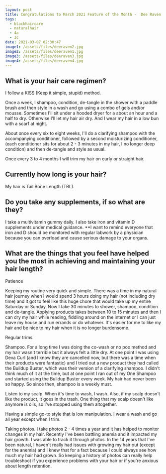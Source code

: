 ```yaml
---
layout: post
title: Congratulations to March 2021 Feature of the Month -  Dee Raven
tags:
  - blackhaircare
  - naturalhair
  - 4a
  - 3c
date: 2021-03-07 02:30:47
image1: /assets/files/deeraven2.jpg
image2: /assets/files/deeraven1.jpg
image3: /assets/files/deeraven3.jpg
image4: /assets/files/deeraven4.jpg
---
```

## What is your hair care regimen?

 I follow a KISS (Keep it simple, stupid) method.

Once a week, I shampoo, condition, de-tangle in the shower with a paddle brush and then style in a wash and go using a combo of gels and/or mousse. Sometimes I'll sit under a hooded dryer for a about an hour and a half to dry. Otherwise I'll let my hair air dry. And I wear my hair in a low bun with a scarf at night.

About once every six to eight weeks, I'll do a clarifying shampoo with the accompanying conditioner, followed by a second moisturizing conditioner, (each conditioner sits for about 2 - 3 minutes in my hair, I no longer deep condition) and then de-tangle and style as usual.

Once every 3 to 4 months I will trim my hair on curly or straight hair. 

## Currently how long is your hair?

My hair is Tail Bone Length (TBL).

## Do you take any supplements, if so what are they?

I take a multivitamin gummy daily. I also take iron and vitamin D supplements under medical guidance. \*\*I want to remind everyone that iron and D should be monitored with regular labwork by a physician because you can overload and cause serious damage to your organs.

## What are the things that you feel have helped you the most in achieving and maintaining your hair length?

Patience

Keeping my routine very quick and simple. There was a time in my natural hair journey when I would spend 3 hours doing my hair (not including dry time) and it got to feel like this huge chore that would take up my entire Saturday or Sunday. Now I take 30 minutes to shower, shampoo, condition and de-tangle. Applying products takes between 10 to 15 minutes and then I can dry my hair while reading, fiddling around on the internet or I can just leave my house and run errands or do whatever. It's easier for me to like my hair and be nice to my hair when it is no longer burdensome.

Regular trims

Shampoo. For a long time I was doing the co-wash or no poo method and my hair wasn't terrible but it always felt a little dry. At one point I was using Deva Curl (and I know they are cancelled now, but there was a time when their products were fantastic) and I tried out a new product they had called the Buildup Buster, which was their version of a clarifying shampoo. I didn't think much of it at the time, but at one point I ran out of my One Shampoo and started using the Buildup Buster every week. My hair had never been so happy. So since then, shampoo is a weekly must.

Listen to my scalp. When it's time to wash, I wash. Also, if my scalp doesn't like the product, it goes in the trash. One thing that my scalp doesn't like anymore is oils, so I've stopped using them altogether. 

Having a simple go-to style that is low manipulation. I wear a wash and go all year except when I trim.

Taking photos. I take photos 2 - 4 times a year and it has helped to monitor changes in my hair. Recently I've been battling anemia and it impacted my hair growth. I was able to track it through photos. In the 14 years that I've been natural, I haven't really had issues with growing my hair out (except for the anemia) and I knew that for a fact because I could always see how much my hair had grown. So keeping a history of photos can really help troubleshoot if you experience problems with your hair or if you're anxious about length retention.